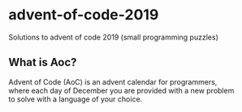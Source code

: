 # advent-of-code-2019
Solutions to advent of code 2019
(small programming puzzles)

## What is Aoc?
Advent of Code (AoC) is an advent calendar for programmers,  
where each day of December you are provided with a new problem   
to solve with a language of your choice.
